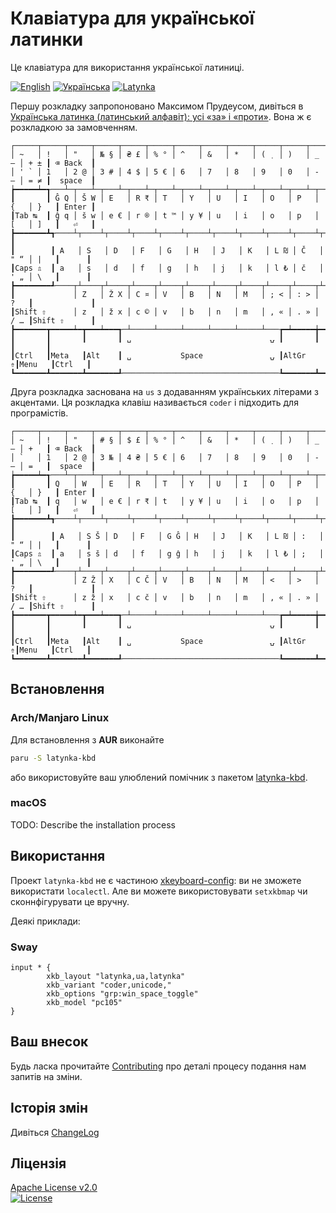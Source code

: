 # Клавіатура для української латинки

Це клавіатура для використання української латиниці.

[![English](https://img.shields.io/badge/%F0%9F%93%84-English-blue)](readme.md)
[![Українська](https://img.shields.io/badge/%F0%9F%93%84-%D0%A3%D0%BA%D1%80%D0%B0%D1%97%D0%BD%D1%81%D1%8C%D0%BA%D0%BE%D1%8E-blue)](readme.uk.md)
[![Latynka](https://img.shields.io/badge/%F0%9F%93%84-Latynka-blue)](readme.uk@latynka.md)

Першу розкладку запропоновано Максимом Прудеусом, дивіться в [Українська латинка (латинський алфавіт): усі «за» і «проти»][latynka]. Вона ж є розкладкою за замовченням.

```
┌─────┬─────┬─────┬─────┬─────┬─────┬─────┬─────┬─────┬─────┬─────┬─────┬─────┲━━━━━━━━━┓
│ ~   │ !   │ "   │ № § │ ₴ £ │ % ° │ ^   │ &   │ *   │ ( ̣  │ )   │ _ — │ + ± ┃ ⌫ Back  ┃
│ ' ` │ 1   │ 2 @ │ 3 # │ 4 $ │ 5 € │ 6   │ 7   │ 8   │ 9   │ 0   │ - – │ = ≠ ┃  space  ┃
┢━━━━━┷━┱───┴─┬───┴─┬───┴─┬───┴─┬───┴─┬───┴─┬───┴─┬───┴─┬───┴─┬───┴─┬───┴─┬───┺━┳━━━━━━━┫
┃       ┃ Ĝ Q │ Š W │ E   │ R ₹ │ T   │ Y   │ U   │ I   │ O   │ P   │ {   │ }   ┃ Enter ┃
┃Tab ↹  ┃ ĝ q │ š w │ e € │ r ® │ t ™ │ y ¥ │ u   │ i   │ o   │ p   │ [   │ ]   ┃   ⏎   ┃
┣━━━━━━━┻┱────┴┬────┴┬────┴┬────┴┬────┴┬────┴┬────┴┬────┴┬────┴┬────┴┬────┴┬────┺┓      ┃
┃        ┃ A   │ S   │ D   │ F   │ G   │ H   │ J   │ K   │ L ₪ │ Č   │ " “ │ |   ┃      ┃
┃Caps ⇬  ┃ a   │ s   │ d   │ f   │ g   │ h   │ j   │ k   │ l ₺ │ č   │ ' „ │ \   ┃      ┃
┣━━━━━━━━┹────┬┴────┬┴────┬┴────┬┴────┬┴────┬┴────┬┴────┬┴────┬┴────┬┴────┲┷━━━━━┻━━━━━━┫
┃             │ Z   │ Ž X │ C ¤ │ V   │ B   │ N   │ M   │ ; < │ : > │ ?   ┃             ┃
┃Shift ⇧      │ z   │ ž x │ c © │ v   │ b   │ n   │ m   │ , « │ . » │ / … ┃Shift ⇧      ┃
┣━━━━━━━┳━━━━━┷━┳━━━┷━━━┱─┴─────┴─────┴─────┴─────┴─────┴───┲━┷━━━━━╈━━━━━┻━┳━━━━━━━┳━━━┛
┃       ┃       ┃       ┃ ␣                               ⍽ ┃       ┃       ┃       ┃
┃Ctrl   ┃Meta   ┃Alt    ┃ ␣           Space               ⍽ ┃AltGr ⇮┃Menu   ┃Ctrl   ┃
┗━━━━━━━┻━━━━━━━┻━━━━━━━┹───────────────────────────────────┺━━━━━━━┻━━━━━━━┻━━━━━━━┛
```

Друга розкладка заснована на `us` з додаванням українських літерами з акцентами. Ця розкладка клавіш називається `coder` і підходить для програмістів.

```
┌─────┬─────┬─────┬─────┬─────┬─────┬─────┬─────┬─────┬─────┬─────┬─────┬─────┲━━━━━━━━━┓
│ ~   │ !   │ "   │ # § │ $ £ │ % ° │ ^   │ &   │ *   │ ( ̣  │ )   │ _ — │ +   ┃ ⌫ Back  ┃
│ `   │ 1   │ 2 @ │ 3 № │ 4 ₴ │ 5 € │ 6   │ 7   │ 8   │ 9   │ 0   │ - – │ =   ┃  space  ┃
┢━━━━━┷━┱───┴─┬───┴─┬───┴─┬───┴─┬───┴─┬───┴─┬───┴─┬───┴─┬───┴─┬───┴─┬───┴─┬───┺━┳━━━━━━━┫
┃       ┃ Q   │ W   │ E   │ R   │ T   │ Y   │ U   │ I   │ O   │ P   │ {   │ }   ┃ Enter ┃
┃Tab ↹  ┃ q   │ w   │ e € │ r ₹ │ t   │ y ¥ │ u   │ i   │ o   │ p   │ [   │ ]   ┃   ⏎   ┃
┣━━━━━━━┻┱────┴┬────┴┬────┴┬────┴┬────┴┬────┴┬────┴┬────┴┬────┴┬────┴┬────┴┬────┺┓      ┃
┃        ┃ A   │ S Š │ D   │ F   │ G Ĝ │ H   │ J   │ K   │ L ₪ │ :   │ " “ │ |   ┃      ┃
┃Caps ⇬  ┃ a   │ s š │ d   │ f   │ g ĝ │ h   │ j   │ k   │ l ₺ │ ;   │ ' „ │ \   ┃      ┃
┣━━━━━━━━┹────┬┴────┬┴────┬┴────┬┴────┬┴────┬┴────┬┴────┬┴────┬┴────┬┴────┲┷━━━━━┻━━━━━━┫
┃             │ Z Ž │ X   │ C Č │ V   │ B   │ N   │ M   │ <   │ >   │ ?   ┃             ┃
┃Shift ⇧      │ z ž │ x   │ c č │ v   │ b   │ n   │ m   │ , « │ . » │ / … ┃Shift ⇧      ┃
┣━━━━━━━┳━━━━━┷━┳━━━┷━━━┱─┴─────┴─────┴─────┴─────┴─────┴───┲━┷━━━━━╈━━━━━┻━┳━━━━━━━┳━━━┛
┃       ┃       ┃       ┃ ␣                               ⍽ ┃       ┃       ┃       ┃
┃Ctrl   ┃Meta   ┃Alt    ┃ ␣           Space               ⍽ ┃AltGr ⇮┃Menu   ┃Ctrl   ┃
┗━━━━━━━┻━━━━━━━┻━━━━━━━┹───────────────────────────────────┺━━━━━━━┻━━━━━━━┻━━━━━━━┛
```

## Встановлення

### Arch/Manjaro Linux

Для встановлення з **AUR** виконайте

```bash
paru -S latynka-kbd
```

або використовуйте ваш улюблений помічник з пакетом [latynka-kbd][latynka-kbd-aur].

### macOS

TODO: Describe the installation process

## Використання

Проект `latynka-kbd` не є частиною [xkeyboard-config][]: ви не зможете використати `localectl`. Але ви можете використовувати `setxkbmap` чи сконнфігурувати це вручну.

Деякі приклади:

### Sway

```
input * {
        xkb_layout "latynka,ua,latynka"
        xkb_variant "coder,unicode,"
        xkb_options "grp:win_space_toggle"
        xkb_model "pc105"
}
```

## Ваш внесок

Будь ласка прочитайте [Contributing](contributing.md) про деталі процесу подання нам запитів на зміни.

## Історія змін

Дивіться [ChangeLog](changelog.md)

## Ліцензія

[Apache License v2.0](LICENSE)  
[![License](https://img.shields.io/badge/license-Apache%202.0-blue.svg?style=flat)](http://www.apache.org/licenses/LICENSE-2.0.html)

[latynka]: https://cutt.ly/latynka "Українська латинка: усі \"за\" та \"проти\" | Кирилиця чи латиниця | Абетка та розкладка клавіатури"
[latynka-kbd-aur]: https://aur.archlinux.org/packages/latynka-kbd
[xkeyboard-config]: https://github.com/freedesktop/xkeyboard-config "X Keyboard Extension"